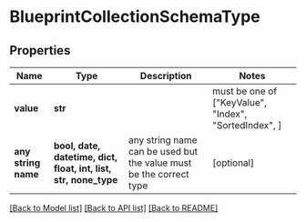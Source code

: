 # BlueprintCollectionSchemaType


## Properties
Name | Type | Description | Notes
------------ | ------------- | ------------- | -------------
**value** | **str** |  |  must be one of ["KeyValue", "Index", "SortedIndex", ]
**any string name** | **bool, date, datetime, dict, float, int, list, str, none_type** | any string name can be used but the value must be the correct type | [optional]

[[Back to Model list]](../README.md#documentation-for-models) [[Back to API list]](../README.md#documentation-for-api-endpoints) [[Back to README]](../README.md)


